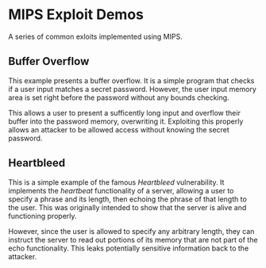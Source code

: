 # MIPS Exploit Demos

A series of common exloits implemented using MIPS.

## Buffer Overflow

This example presents a buffer overflow.
It is a simple program that checks if a user input matches
a secret password.  However, the user input memory area
is set right before the password without any bounds checking.

This allows a user to present a sufficently long input and overflow
their buffer into the password memory, overwriting it.  Exploiting
this properly allows an attacker to be allowed access without knowing
the secret password.

## Heartbleed

This is a simple example of the famous *Heartbleed* vulnerability.
It implements the *heartbeat* functionality of a server, allowing
a user to specify a phrase and its length, then echoing the phrase
of that length to the user.  This was originally intended to show
that the server is alive and functioning properly.

However, since the user is allowed to specify any arbitrary length,
they can instruct the server to read out portions of its memory that
are not part of the echo functionality.  This leaks potentially
sensitive information back to the attacker.
